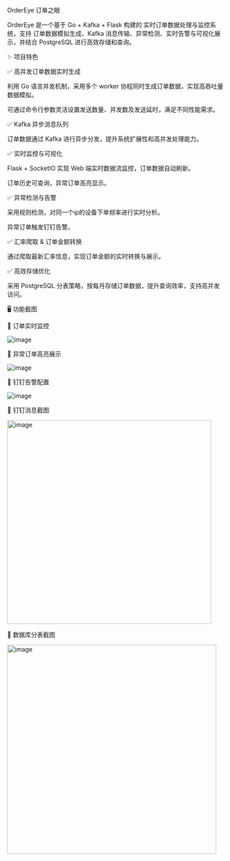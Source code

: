 OrderEye 订单之眼

OrderEye 是一个基于 Go + Kafka + Flask 构建的 实时订单数据处理与监控系统，支持 订单数据模拟生成、Kafka 消息传输、异常检测、实时告警与可视化展示，并结合 PostgreSQL 进行高效存储和查询。

✨ 项目特色

✅ 高并发订单数据实时生成

利用 Go 语言并发机制，采用多个 worker 协程同时生成订单数据，实现高吞吐量数据模拟。

可通过命令行参数灵活设置发送数量、并发数及发送延时，满足不同性能需求。

✅ Kafka 异步消息队列

订单数据通过 Kafka 进行异步分发，提升系统扩展性和高并发处理能力。

✅ 实时监控与可视化

Flask + SocketIO 实现 Web 端实时数据流监控，订单数据自动刷新。

订单历史可查询，异常订单高亮显示。

✅ 异常检测与告警

采用规则检测，对同一个ip的设备下单频率进行实时分析。

异常订单触发钉钉告警。

✅ 汇率爬取 & 订单金额转换

通过爬取最新汇率信息，实现订单金额的实时转换与展示。

✅ 高效存储优化

采用 PostgreSQL 分表策略，按每月存储订单数据，提升查询效率，支持高并发访问。


🖥 功能截图

📌 订单实时监控

![image](https://github.com/user-attachments/assets/27feda94-4378-436c-8686-7823f87220c7)

📌 异常订单高亮展示

![image](https://github.com/user-attachments/assets/cda93ae3-e785-47d7-bd7c-2faf006e7baa)

📌 钉钉告警配置

![image](https://github.com/user-attachments/assets/07ad2127-c3d4-440d-baca-76fdcf10c21d)

📌 钉钉消息截图

<img width="472" alt="image" src="https://github.com/user-attachments/assets/2f839a05-08ab-4aeb-8f44-e6cb6cc83555" />

📌 数据库分表截图

<img width="484" alt="image" src="https://github.com/user-attachments/assets/c248b643-28cd-4a99-8ceb-a18f762228ef" />



